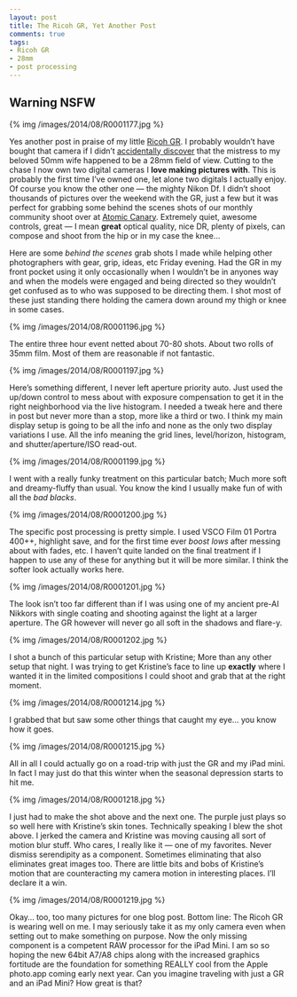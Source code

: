 ```yaml
---
layout: post
title: The Ricoh GR, Yet Another Post
comments: true
tags:
- Ricoh GR
- 28mm
- post processing
---
```


## Warning NSFW

{% img /images/2014/08/R0001177.jpg %}

Yes another post in praise of my little [Ricoh GR](http://www.amazon.com/gp/product/B00CGY4N7Y/ref=as_li_tl?ie=UTF8&camp=1789&creative=390957&creativeASIN=B00CGY4N7Y&linkCode=as2&tag=rbde-20&linkId=FD44EXEFRCBU3VYJ "Ricoh GR"). I probably wouldn’t have bought that camera if I didn’t [accidentally discover](http://photo.rwboyer.com/2014/05/15/50mm-guy-finds-new-obsession/ "28mm, A 50mm Guy Finds A New Love") that the mistress to my beloved 50mm wife happened to be a 28mm field of view. Cutting to the chase I now own two digital cameras I **love making pictures with**. This is probably the first time I’ve owned one, let alone two digitals I actually enjoy. Of course you know the other one — the mighty Nikon Df. I didn’t shoot thousands of pictures over the weekend with the GR, just a few but it was perfect for grabbing some behind the scenes shots of our monthly community shoot over at [Atomic Canary](#). Extremely quiet, awesome controls, great — I mean **great** optical quality, nice DR, plenty of pixels, can compose and shoot from the hip or in my case the knee…

<!--more-->

Here are some *behind the scenes* grab shots I made while helping other photographers with gear, grip, ideas, etc Friday evening. Had the GR in my front pocket using it only occasionally when I wouldn’t be in anyones way and when the models were engaged and being directed so they wouldn’t get confused as to who was supposed to be directing them. I shot most of these just standing there holding the camera down around my thigh or knee in some cases.

{% img /images/2014/08/R0001196.jpg %}

The entire three hour event netted about 70-80 shots. About two rolls of 35mm film. Most of them are reasonable if not fantastic.

{% img /images/2014/08/R0001197.jpg %}

Here’s something different, I never left aperture priority auto. Just used the up/down control to mess about with exposure compensation to get it in the right neighborhood via the live histogram. I needed a tweak here and there in post but never more than a stop, more like a third or two. I think my main display setup is going to be all the info and none as the only two display variations I use. All the info meaning the grid lines, level/horizon, histogram, and shutter/aperture/ISO read-out.

{% img /images/2014/08/R0001199.jpg %}

I went with a really funky treatment on this particular batch; Much more soft and dreamy-fluffy than usual. You know the kind I usually make fun of with all the *bad blacks*. 

{% img /images/2014/08/R0001200.jpg %}

 The specific post processing is pretty simple. I used VSCO Film 01 Portra 400++, highlight save, and for the first time ever *boost lows* after messing about with fades, etc. I haven’t quite landed on the final treatment if I happen to use any of these for anything but it will be more similar. I think the softer look actually works here. 

{% img /images/2014/08/R0001201.jpg %}

The look isn’t too far different than if I was using one of my ancient pre-AI Nikkors with single coating and shooting against the light at a larger aperture. The GR however will never go all soft in the shadows and flare-y.

{% img /images/2014/08/R0001202.jpg %}

I shot a bunch of this particular setup with Kristine; More than any other setup that night.  I was trying to get Kristine’s face to line up **exactly** where I wanted it in the limited compositions I could shoot and grab that at the right moment.

{% img /images/2014/08/R0001214.jpg %}

I grabbed that but saw some other things that caught my eye… you know how it goes.

{% img /images/2014/08/R0001215.jpg %}

All in all I could actually go on a road-trip with just the GR and my iPad mini. In fact I may just do that this winter when the seasonal depression starts to hit me.

{% img /images/2014/08/R0001218.jpg %}

I just had to make the shot above and the next one. The purple just plays so so well here with Kristine’s skin tones. Technically speaking I blew the shot above. I jerked the camera and Kristine was moving causing all sort of motion blur stuff. Who cares, I really like it — one of my favorites. Never dismiss serendipity as a component. Sometimes eliminating that also eliminates great images too. There are little bits and bobs of Kristine’s motion that are counteracting my camera motion in interesting places. I’ll declare it a win.

{% img /images/2014/08/R0001219.jpg %}

Okay… too, too many pictures for one blog post. Bottom line: The Ricoh GR is wearing well on me. I may seriously take it as my only camera even when setting out to make something on purpose. Now the only missing component is a competent RAW processor for the iPad Mini. I am so so hoping the new 64bit A7/A8 chips along with the increased graphics fortitude are the foundation for something REALLY cool from the Apple photo.app coming early next year. Can you imagine traveling with just a GR and an iPad Mini? How great is that?